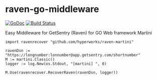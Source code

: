 raven-go-middleware
===================

[![GoDoc](https://godoc.org/github.com/hyperworks/raven-martini?status.svg)](https://godoc.org/github.com/hyperworks/raven-martini) [![Build Status](https://travis-ci.org/hyperworks/raven-martini.svg)](https://travis-ci.org/hyperworks/raven-martini)

Easy Middleware for GetSentry (Raven) for GO Web framework Martini

```
import ravenrecover "github.com/hyperworks/raven-martini"

ravenDsn := "https://longnumber:lonnumber@app.getsentry.com/shortnumber"
M := martini.Classic()
logger := log.New(os.Stdout, "[martini] ", 0)

M.Use(ravenrecover.RecoverRaven(ravenDsn, logger))
```
